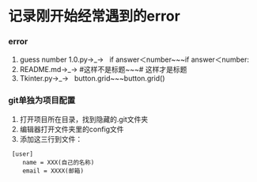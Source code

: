 # 记录刚开始经常遇到的error
### error
1. guess number 1.0.py→_→   if answer＜number~~~if answer＜number:
2. README.md→_→   #这样不是标题~~~# 这样才是标题
3. Tkinter.py→_→   button.grid~~~button.grid()
### git单独为项目配置
1. 打开项目所在目录，找到隐藏的.git文件夹
2. 编辑器打开文件夹里的config文件
3. 添加这三行到文件：
```
 [user]
    name = XXX(自己的名称)
    email = XXXX(邮箱)
```
